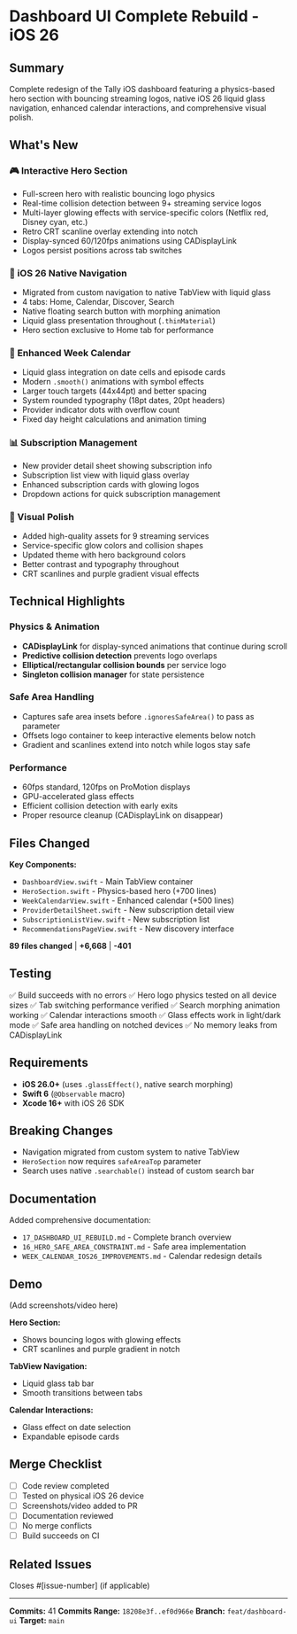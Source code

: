 # Dashboard UI Complete Rebuild - iOS 26

## Summary

Complete redesign of the Tally iOS dashboard featuring a physics-based hero section with bouncing streaming logos, native iOS 26 liquid glass navigation, enhanced calendar interactions, and comprehensive visual polish.

## What's New

### 🎮 Interactive Hero Section

- Full-screen hero with realistic bouncing logo physics
- Real-time collision detection between 9+ streaming service logos
- Multi-layer glowing effects with service-specific colors (Netflix red, Disney cyan, etc.)
- Retro CRT scanline overlay extending into notch
- Display-synced 60/120fps animations using CADisplayLink
- Logos persist positions across tab switches

### 📱 iOS 26 Native Navigation

- Migrated from custom navigation to native TabView with liquid glass
- 4 tabs: Home, Calendar, Discover, Search
- Native floating search button with morphing animation
- Liquid glass presentation throughout (`.thinMaterial`)
- Hero section exclusive to Home tab for performance

### 📅 Enhanced Week Calendar

- Liquid glass integration on date cells and episode cards
- Modern `.smooth()` animations with symbol effects
- Larger touch targets (44x44pt) and better spacing
- System rounded typography (18pt dates, 20pt headers)
- Provider indicator dots with overflow count
- Fixed day height calculations and animation timing

### 📊 Subscription Management

- New provider detail sheet showing subscription info
- Subscription list view with liquid glass overlay
- Enhanced subscription cards with glowing logos
- Dropdown actions for quick subscription management

### 🎨 Visual Polish

- Added high-quality assets for 9 streaming services
- Service-specific glow colors and collision shapes
- Updated theme with hero background colors
- Better contrast and typography throughout
- CRT scanlines and purple gradient visual effects

## Technical Highlights

### Physics & Animation

- **CADisplayLink** for display-synced animations that continue during scroll
- **Predictive collision detection** prevents logo overlaps
- **Elliptical/rectangular collision bounds** per service logo
- **Singleton collision manager** for state persistence

### Safe Area Handling

- Captures safe area insets before `.ignoresSafeArea()` to pass as parameter
- Offsets logo container to keep interactive elements below notch
- Gradient and scanlines extend into notch while logos stay safe

### Performance

- 60fps standard, 120fps on ProMotion displays
- GPU-accelerated glass effects
- Efficient collision detection with early exits
- Proper resource cleanup (CADisplayLink on disappear)

## Files Changed

**Key Components:**

- `DashboardView.swift` - Main TabView container
- `HeroSection.swift` - Physics-based hero (+700 lines)
- `WeekCalendarView.swift` - Enhanced calendar (+500 lines)
- `ProviderDetailSheet.swift` - New subscription detail view
- `SubscriptionListView.swift` - New subscription list
- `RecommendationsPageView.swift` - New discovery interface

**89 files changed** | **+6,668** | **-401**

## Testing

✅ Build succeeds with no errors
✅ Hero logo physics tested on all device sizes
✅ Tab switching performance verified
✅ Search morphing animation working
✅ Calendar interactions smooth
✅ Glass effects work in light/dark mode
✅ Safe area handling on notched devices
✅ No memory leaks from CADisplayLink

## Requirements

- **iOS 26.0+** (uses `.glassEffect()`, native search morphing)
- **Swift 6** (`@Observable` macro)
- **Xcode 16+** with iOS 26 SDK

## Breaking Changes

- Navigation migrated from custom system to native TabView
- `HeroSection` now requires `safeAreaTop` parameter
- Search uses native `.searchable()` instead of custom search bar

## Documentation

Added comprehensive documentation:

- `17_DASHBOARD_UI_REBUILD.md` - Complete branch overview
- `16_HERO_SAFE_AREA_CONSTRAINT.md` - Safe area implementation
- `WEEK_CALENDAR_IOS26_IMPROVEMENTS.md` - Calendar redesign details

## Demo

(Add screenshots/video here)

**Hero Section:**

- Shows bouncing logos with glowing effects
- CRT scanlines and purple gradient in notch

**TabView Navigation:**

- Liquid glass tab bar
- Smooth transitions between tabs

**Calendar Interactions:**

- Glass effect on date selection
- Expandable episode cards

## Merge Checklist

- [ ] Code review completed
- [ ] Tested on physical iOS 26 device
- [ ] Screenshots/video added to PR
- [ ] Documentation reviewed
- [ ] No merge conflicts
- [ ] Build succeeds on CI

## Related Issues

Closes #[issue-number] (if applicable)

---

**Commits:** 41
**Commits Range:** `18208e3f..ef0d966e`
**Branch:** `feat/dashboard-ui`
**Target:** `main`
